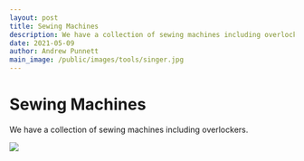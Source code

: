 ```yaml
---
layout: post
title: Sewing Machines
description: We have a collection of sewing machines including overlockers. 
date: 2021-05-09
author: Andrew Punnett
main_image: /public/images/tools/singer.jpg
---
```


# Sewing Machines

We have a collection of sewing machines including overlockers. 

![](/public/images/tools/singer.jpg)
